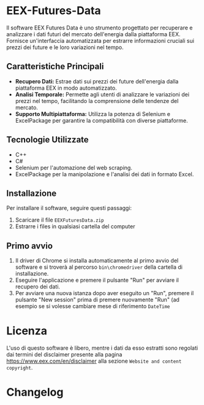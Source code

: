 # EEX-Futures-Data
Il software EEX Futures Data è uno strumento progettato per recuperare e analizzare i dati futuri del mercato dell'energia dalla piattaforma EEX. Fornisce un'interfaccia automatizzata per estrarre informazioni cruciali sui prezzi dei future e le loro variazioni nel tempo.

## Caratteristiche Principali
- **Recupero Dati:** Estrae dati sui prezzi dei future dell'energia dalla piattaforma EEX in modo automatizzato.
- **Analisi Temporale:** Permette agli utenti di analizzare le variazioni dei prezzi nel tempo, facilitando la comprensione delle tendenze del mercato.
- **Supporto Multipiattaforma:** Utilizza la potenza di Selenium e ExcelPackage per garantire la compatibilità con diverse piattaforme.

## Tecnologie Utilizzate
- C++
- C#
- Selenium per l'automazione del web scraping.
- ExcelPackage per la manipolazione e l'analisi dei dati in formato Excel.

## Installazione
Per installare il software, seguire questi passaggi:
1. Scaricare il file `EEXFuturesData.zip`
2. Estrarre i files in qualsiasi cartella del computer

## Primo avvio
1. Il driver di Chrome si installa automaticamente al primo avvio del software e si troverà al percorso `bin\chromedriver` della cartella di installazione.
3. Eseguire l'applicazione e premere il pulsante "Run" per avviare il recupero dei dati.
4. Per avviare una nuova istanza dopo aver eseguito un "Run", premere il pulsante "New session" prima di premere nuovamente "Run" (ad esempio se si volesse cambiare mese di riferimento `DateTime`

# Licenza
L'uso di questo software è libero, mentre i dati da esso estratti sono regolati dai termini del disclaimer presente alla pagina https://www.eex.com/en/disclaimer alla sezione `Website and content copyright`.

# Changelog




